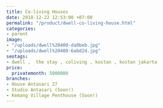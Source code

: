 ```yaml
---
title: Co-living Houses
date: 2018-12-22 12:53:00 +07:00
permalink: "/product/dwell-co-living-house.html"
categories:
- parent
image:
- "/uploads/dwell%20400-da0beb.jpg"
- "/uploads/dwell%20400-6abd2d.jpg"
seotags:
- dwell ,  the stay , coliving , kostan , kostan jakarta
price:
  privatemonth: 5000000
branches:
- House Antasari 27
- Studio Antasari (Soon!)
- Kemang Village Penthouse (Soon!)
---
```


